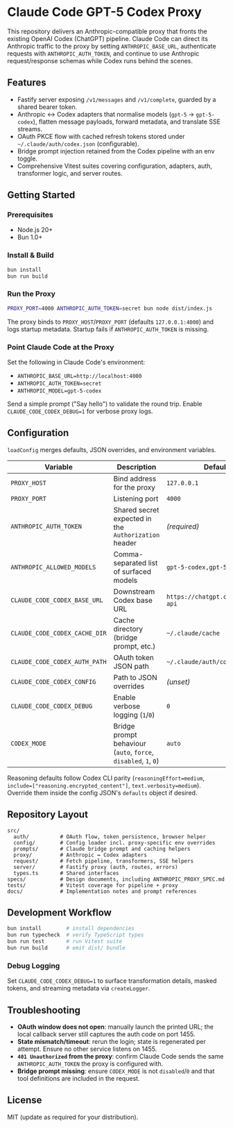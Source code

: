 # Claude Code GPT-5 Codex Proxy

This repository delivers an Anthropic-compatible proxy that fronts the existing OpenAI Codex (ChatGPT) pipeline. Claude Code can direct its Anthropic traffic to the proxy by setting `ANTHROPIC_BASE_URL`, authenticate requests with `ANTHROPIC_AUTH_TOKEN`, and continue to use Anthropic request/response schemas while Codex runs behind the scenes.

## Features
- Fastify server exposing `/v1/messages` and `/v1/complete`, guarded by a shared bearer token.
- Anthropic ↔ Codex adapters that normalise models (`gpt-5` → `gpt-5-codex`), flatten message payloads, forward metadata, and translate SSE streams.
- OAuth PKCE flow with cached refresh tokens stored under `~/.claude/auth/codex.json` (configurable).
- Bridge prompt injection retained from the Codex pipeline with an env toggle.
- Comprehensive Vitest suites covering configuration, adapters, auth, transformer logic, and server routes.

## Getting Started

### Prerequisites
- Node.js 20+
- Bun 1.0+

### Install & Build
```bash
bun install
bun run build
```

### Run the Proxy
```bash
PROXY_PORT=4000 ANTHROPIC_AUTH_TOKEN=secret bun node dist/index.js
```
The proxy binds to `PROXY_HOST`/`PROXY_PORT` (defaults `127.0.0.1:4000`) and logs startup metadata. Startup fails if `ANTHROPIC_AUTH_TOKEN` is missing.

### Point Claude Code at the Proxy
Set the following in Claude Code's environment:
- `ANTHROPIC_BASE_URL=http://localhost:4000`
- `ANTHROPIC_AUTH_TOKEN=secret`
- `ANTHROPIC_MODEL=gpt-5-codex`

Send a simple prompt ("Say hello") to validate the round trip. Enable `CLAUDE_CODE_CODEX_DEBUG=1` for verbose proxy logs.

## Configuration
`loadConfig` merges defaults, JSON overrides, and environment variables.

| Variable | Description | Default |
| --- | --- | --- |
| `PROXY_HOST` | Bind address for the proxy | `127.0.0.1` |
| `PROXY_PORT` | Listening port | `4000` |
| `ANTHROPIC_AUTH_TOKEN` | Shared secret expected in the `Authorization` header | *(required)* |
| `ANTHROPIC_ALLOWED_MODELS` | Comma-separated list of surfaced models | `gpt-5-codex,gpt-5` |
| `CLAUDE_CODE_CODEX_BASE_URL` | Downstream Codex base URL | `https://chatgpt.com/backend-api` |
| `CLAUDE_CODE_CODEX_CACHE_DIR` | Cache directory (bridge prompt, etc.) | `~/.claude/cache` |
| `CLAUDE_CODE_CODEX_AUTH_PATH` | OAuth token JSON path | `~/.claude/auth/codex.json` |
| `CLAUDE_CODE_CODEX_CONFIG` | Path to JSON overrides | *(unset)* |
| `CLAUDE_CODE_CODEX_DEBUG` | Enable verbose logging (`1`/`0`) | `0` |
| `CODEX_MODE` | Bridge prompt behaviour (`auto`, `force`, `disabled`, `1`, `0`) | `auto` |

Reasoning defaults follow Codex CLI parity (`reasoningEffort=medium`, `include=["reasoning.encrypted_content"]`, `text.verbosity=medium`). Override them inside the config JSON's `defaults` object if desired.

## Repository Layout
```
src/
  auth/          # OAuth flow, token persistence, browser helper
  config/        # Config loader incl. proxy-specific env overrides
  prompts/       # Claude bridge prompt and caching helpers
  proxy/         # Anthropic ↔ Codex adapters
  request/       # Fetch pipeline, transformers, SSE helpers
  server/        # Fastify proxy (auth, routes, errors)
  types.ts       # Shared interfaces
specs/           # Design documents, including ANTHROPIC_PROXY_SPEC.md
tests/           # Vitest coverage for pipeline + proxy
docs/            # Implementation notes and prompt references
```

## Development Workflow
```bash
bun install        # install dependencies
bun run typecheck  # verify TypeScript types
bun run test       # run Vitest suite
bun run build      # emit dist/ bundle
```

### Debug Logging
Set `CLAUDE_CODE_CODEX_DEBUG=1` to surface transformation details, masked tokens, and streaming metadata via `createLogger`.

## Troubleshooting
- **OAuth window does not open**: manually launch the printed URL; the local callback server still captures the auth code on port 1455.
- **State mismatch/timeout**: rerun the login; state is regenerated per attempt. Ensure no other service listens on 1455.
- **`401 Unauthorized` from the proxy**: confirm Claude Code sends the same `ANTHROPIC_AUTH_TOKEN` the proxy is configured with.
- **Bridge prompt missing**: ensure `CODEX_MODE` is not `disabled`/`0` and that tool definitions are included in the request.

## License
MIT (update as required for your distribution).
